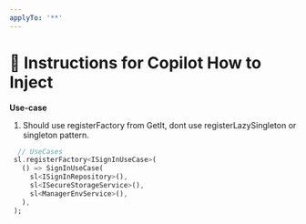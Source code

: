 ```yaml
---
applyTo: '**'
---
```



# 🧠 Instructions for Copilot How to Inject

**Use-case**
 1. Should use registerFactory from GetIt, dont use registerLazySingleton or singleton pattern.
 ```dart
   // UseCases
  sl.registerFactory<ISignInUseCase>(
    () => SignInUseCase(
      sl<ISignInRepository>(), 
      sl<ISecureStorageService>(),
      sl<ManagerEnvService>(),
    ),
  );
 ```
 